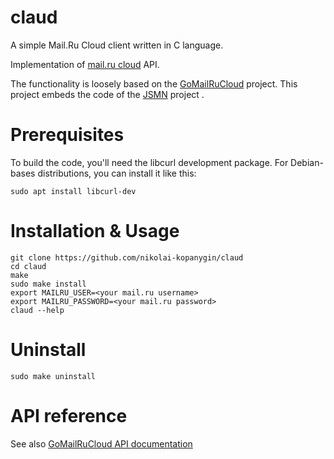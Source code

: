 # claud
A simple Mail.Ru Cloud client written in C language.

Implementation of [mail.ru cloud](https://cloud.mail.ru/) API.

The functionality is loosely based on the [GoMailRuCloud](https://github.com/sergevs/GoMailRuCloud) project.
This project embeds the code of the [JSMN](https://github.com/zserge/jsmn) project .

# Prerequisites

To build the code, you'll need the libcurl development package.
For Debian-bases distributions, you can install it like this:

    sudo apt install libcurl-dev

# Installation & Usage

    git clone https://github.com/nikolai-kopanygin/claud
    cd claud
    make
    sudo make install
    export MAILRU_USER=<your mail.ru username>
    export MAILRU_PASSWORD=<your mail.ru password>
    claud --help

# Uninstall

    sudo make uninstall



# API reference
See also [GoMailRuCloud API documentation](https://godoc.org/github.com/sergevs/GoMailRuCloud/Api)
